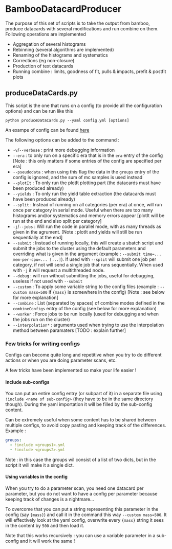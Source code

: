 # BambooDatacardProducer

The purpose of this set of scripts is to take the output from bamboo, produce datacards with several modifications and run combine on them.
Following operations are implemented
- Aggregation of several histograms
- Rebinning (several algorithms are implemented)
- Renaming of the histograms and systematics
- Corrections (eg non-closure)
- Production of text datacards
- Running combine : limits, goodness of fit, pulls & impacts, prefit & postfit plots

## produceDataCards.py ##

This script is the one that runs on a config (to provide all the configuration options) and can be run like this 
```
python produceDataCards.py --yaml config.yml [options]
```
An exampe of config can be found [here](config/datacard_example.yml)

The following options can be added to the command : 
- `-v`/`--verbose` : print more debugging information
- `--era` : to only run on a specific era that is in the `era` entry of the config 
   [Note : this only matters if some entries of the config are specified per era]
- `--pseudodata` : when using this flag the data in the `groups` entry of the config is ignored, and the sum of mc samples is used instead
- `--plotIt` : To only run the plotIt plotting part (the datacards must have been produced already)
- `--yields` : To only run the yield table extraction (the datacards must have been produced already)
- `--split` : Instead of running on all categories (per era) at once, will run once per category in serial mode. Useful when there are too many histograms and/or systematics and memory errors appear [plotIt will be run at the end and also split per category]
- `-j`/`--jobs` : Will run the code in parallel mode, with as many threads as given in the agrument. [Note : plotIt and yields will still be run sequentially at the end]
- `--submit` : Instead of running locally, this will create a sbatch script and submit the jobs to the cluster using the default parameters and overriding what is given in the argument (example : `--submit time=...  mem-per-cpu=... [...]`). If used with `--split` will submit one job per category, if not will send a single job that runs sequentially. When used with `-j` it will request a multithreaded node.
- `--debug` : will run without submitting the jobs, useful for debugging, useless if not used with `--submit`
- `--custom` : To apply some variable string to the config files (example : `--custom mass=500` if `{mass}` is somewhere in the config) [Note : see below for more explanation]
- `--combine` : List (separated by spaces) of combine modes defined in the `combineConfigs` entry of the config (see below for more explanation)
- `--worker` : Force jobs to be run locally (used for debugging and when the jobs run on the cluster)
- `--interpolation*` : arguments used when trying to use the interpolation method between paramaters [TODO : explain further]

### Few tricks for writing configs 

Configs can become quite long and repetitive when you try to do different actions or when you are doing parameter scans, etc.

A few tricks have been implemented so make your life easier !

#### Include sub-configs 
You can put an entire config entry (or subpart of it) in a separate file using `!include <name of sub-config>` (they have to be in the same directory though). During the yaml importation it will be filled by the sub-config content.

Can be extremely useful when some content has to be shared between multiple configs, to avoid copy pasting and keeping track of the differences.
Example : 
```yaml
groups:
  - !include <groups1>.yml
  - !include <groups2>.yml
```
Note : in this case the groups wil consist of a list of two dicts, but in the script it will make it a single dict.

#### Using variables in the config
When you try to do a parameter scan, you need one datacard per parameter, but you do not want to have a config per parameter because keeping track of changes is a nightmare...

To overcome that you can put a string representing this parameter in the config (say `{mass}`) and call it in the command this way `--custom mass=500`. It will effectively look at the yaml config, overwrite every `{mass}` string it sees in the content by `500` and then load it.

Note that this works recursively : you can use a variable parameter in a sub-config and it will work the same !



